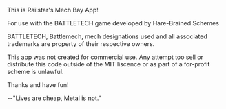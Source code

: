 This is Railstar's Mech Bay App!

For use with the BATTLETECH game developed by Hare-Brained Schemes

BATTLETECH, Battlemech, mech designations used and all associated trademarks are property of their respective owners.

This app was not created for commercial use.  Any attempt too sell or distribute this code outside of the MIT liscence or as part of a for-profit scheme is unlawful.

Thanks and have fun!

--"Lives are cheap, Metal is not."
